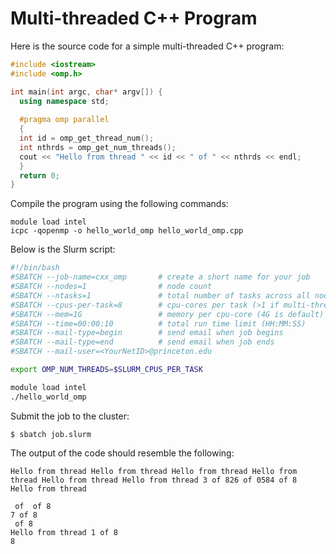 # Multi-threaded C++ Program

Here is the source code for a simple multi-threaded C++ program:

```c++
#include <iostream>
#include <omp.h>

int main(int argc, char* argv[]) {
  using namespace std;
 
  #pragma omp parallel
  {
  int id = omp_get_thread_num();
  int nthrds = omp_get_num_threads();
  cout << "Hello from thread " << id << " of " << nthrds << endl;
  }
  return 0;
}
```

Compile the program using the following commands:

```
module load intel
icpc -qopenmp -o hello_world_omp hello_world_omp.cpp
```

Below is the Slurm script:

```bash
#!/bin/bash
#SBATCH --job-name=cxx_omp       # create a short name for your job
#SBATCH --nodes=1                # node count
#SBATCH --ntasks=1               # total number of tasks across all nodes
#SBATCH --cpus-per-task=8        # cpu-cores per task (>1 if multi-threaded tasks)
#SBATCH --mem=1G                 # memory per cpu-core (4G is default)
#SBATCH --time=00:00:10          # total run time limit (HH:MM:SS)
#SBATCH --mail-type=begin        # send email when job begins
#SBATCH --mail-type=end          # send email when job ends
#SBATCH --mail-user=<YourNetID>@princeton.edu

export OMP_NUM_THREADS=$SLURM_CPUS_PER_TASK

module load intel
./hello_world_omp
```

Submit the job to the cluster:

```
$ sbatch job.slurm
```

The output of the code should resemble the following:

```
Hello from thread Hello from thread Hello from thread Hello from thread Hello from thread Hello from thread 3 of 826 of 0584 of 8
Hello from thread 

 of  of 8
7 of 8
 of 8
Hello from thread 1 of 8
8
```

